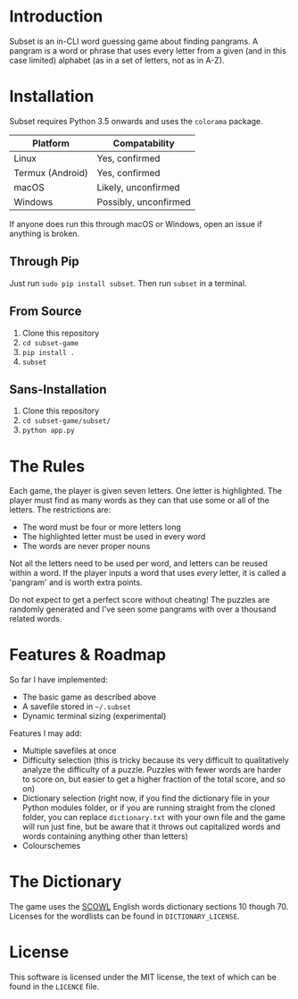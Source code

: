 # Introduction

Subset is an in-CLI word guessing game about finding pangrams. A pangram is a
word or phrase that uses every letter from a given (and in this case limited)
alphabet (as in a set of letters, not as in A-Z).

# Installation

Subset requires Python 3.5 onwards and uses the `colorama` package. 


Platform  |  Compatability
----------|---------------
Linux     | Yes, confirmed
Termux (Android)    | Yes, confirmed
macOS     | Likely, unconfirmed
Windows   | Possibly, unconfirmed

If anyone does run this through macOS or Windows, open an issue if anything is
broken.

## Through Pip

Just run `sudo pip install subset`. Then run `subset` in a terminal.

## From Source

 1. Clone this repository
 2. `cd subset-game`
 3. `pip install .`
 4. `subset`

## Sans-Installation

 1. Clone this repository
 2. `cd subset-game/subset/`
 3. `python app.py`


# The Rules

Each game, the player is given seven letters. One letter is highlighted. The
player must find as many words as they can that use some or all of the letters.
The restrictions are:

- The word must be four or more letters long
- The highlighted letter must be used in every word
- The words are never proper nouns

Not all the letters need to be used per word, and letters can be reused within a
word. If the player inputs a word that uses _every_ letter, it is called a
'pangram' and is worth extra points.

Do not expect to get a perfect score without cheating! The puzzles are
randomly generated and I've seen some pangrams with over a thousand
related words.

# Features & Roadmap

So far I have implemented:

- The basic game as described above
- A savefile stored in `~/.subset`
- Dynamic terminal sizing (experimental)

Features I may add:

- Multiple savefiles at once
- Difficulty selection (this is tricky because its very difficult to qualitatively
  analyze the difficulty of a puzzle. Puzzles with fewer words are harder to
  score on, but easier to get a higher fraction of the total score, and so on)
- Dictionary selection (right now, if you find the dictionary file in your
  Python modules folder, or if you are running straight from the cloned folder,
  you can replace `dictionary.txt` with your own file and the game will run just
  fine, but be aware that it throws out capitalized words and words containing
  anything other than letters)
- Colourschemes

# The Dictionary

The game uses the [SCOWL](http://wordlist.aspell.net/) English words dictionary
sections 10 though 70. Licenses for the wordlists can be found in
`DICTIONARY_LICENSE`.

# License

This software is licensed under the MIT license, the text of which can be found
in the `LICENCE` file.

